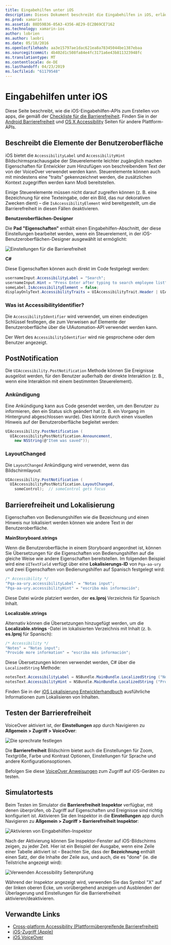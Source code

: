```yaml
---
title: Eingabehilfen unter iOS
description: Dieses Dokument beschreibt die Eingabehilfen in iOS, erläutern die verschiedenen Eigenschaften und Funktionen, die von wie vielen Benutzern, Ihre Anwendung verwendet werden kann verwendet werden können, wie möglich.
ms.prod: xamarin
ms.assetid: 88D59B36-05A3-4356-AE29-EC2B69CE7162
ms.technology: xamarin-ios
author: lobrien
ms.author: laobri
ms.date: 05/18/2016
ms.openlocfilehash: aa3e15797ae1dac621ea8a78345044be1387ebaa
ms.sourcegitcommit: 4b402d1c508fa84e4fc3171a6e43b811323948fc
ms.translationtype: MT
ms.contentlocale: de-DE
ms.lasthandoff: 04/23/2019
ms.locfileid: "61179548"
---
```

# <a name="accessibility-on-ios"></a>Eingabehilfen unter iOS

Diese Seite beschreibt, wie die iOS-Eingabehilfen-APIs zum Erstellen von apps, die gemäß der [Checkliste für die Barrierefreiheit](~/cross-platform/app-fundamentals/accessibility.md).
Finden Sie in der [Android Barrierefreiheit](~/android/app-fundamentals/accessibility.md) und [OS X Accessibility](~/mac/app-fundamentals/accessibility.md) Seiten für andere Plattform-APIs.

## <a name="describing-ui-elements"></a>Beschreibt die Elemente der Benutzeroberfläche

iOS bietet die `AccessibilityLabel` und `AccessibilityHint` Bildschirmsprachausgabe der Steuerelemente leichter zugänglich machen Eigenschaften für Entwickler zum Hinzufügen von beschreibendem Text der von der VoiceOver verwendet werden kann. Steuerelemente können auch mit mindestens eine "traits" gekennzeichnet werden, die zusätzlichen Kontext zugegriffen werden kann Modi bereitstellen.

Einige Steuerelemente müssen nicht darauf zugreifen können (z. B. eine Bezeichnung für eine Texteingabe, oder ein Bild, das nur dekorativen Zwecken dient) – die `IsAccessibilityElement` wird bereitgestellt, um die Barrierefreiheit in diesen Fällen deaktivieren.

**Benutzeroberflächen-Designer**

Die **Pad "Eigenschaften"** enthält einen Eingabehilfen-Abschnitt, der diese Einstellungen bearbeitet werden, wenn ein Steuerelement, in der iOS-Benutzeroberflächen-Designer ausgewählt ist ermöglicht:

![](accessibility-images/ios-designer-sml.png "Einstellungen für die Barrierefreiheit")

**C#**

Diese Eigenschaften können auch direkt im Code festgelegt werden:

```csharp
usernameInput.AccessibilityLabel = "Search";
usernameInput.Hint = "Press Enter after typing to search employee list";
someLabel.IsAccessibilityElement = false;
displayOnlyText.AccessibilityTraits = UIAccessibilityTrait.Header | UIAccessibilityTrait.Selected;
```

### <a name="what-is-accessibilityidentifier"></a>Was ist AccessibilityIdentifier?

Die `AccessibilityIdentifier` wird verwendet, um einen eindeutigen Schlüssel festlegen, die zum Verweisen auf Elemente der Benutzeroberfläche über die UIAutomation-API verwendet werden kann.

Der Wert des `AccessibilityIdentifier` wird nie gesprochene oder dem Benutzer angezeigt.

<a name="postnotification" />

## <a name="postnotification"></a>PostNotification

Die `UIAccessibility.PostNotification` Methode können Sie Ereignisse ausgelöst werden, für den Benutzer außerhalb der direkte Interaktion (z. B., wenn eine Interaktion mit einem bestimmten Steuerelement).

### <a name="announcement"></a>Ankündigung

Eine Ankündigung kann aus Code gesendet werden, um den Benutzer zu informieren, den ein Status sich geändert hat (z. B. ein Vorgang im Hintergrund abgeschlossen wurde). Dies könnte durch einen visuellen Hinweis auf der Benutzeroberfläche begleitet werden:

```csharp
UIAccessibility.PostNotification (
  UIAccessibilityPostNotification.Announcement,
    new NSString(@"Item was saved"));
```

### <a name="layoutchanged"></a>LayoutChanged

Die `LayoutChanged` Ankündigung wird verwendet, wenn das Bildschirmlayout:

```csharp
UIAccessibility.PostNotification (
  UIAccessibilityPostNotification.LayoutChanged,
    someControl);  // someControl gets focus
```


## <a name="accessibility-and-localization"></a>Barrierefreiheit und Lokalisierung

Eigenschaften von Bedienungshilfen wie die Bezeichnung und einen Hinweis nur lokalisiert werden können wie andere Text in der Benutzeroberfläche.

**MainStoryboard.strings**

Wenn die Benutzeroberfläche in einem Storyboard angeordnet ist, können Sie Übersetzungen für die Eigenschaften von Bedienungshilfen auf die gleiche Weise wie andere Eigenschaften bereitstellen. Im folgenden Beispiel wird eine `UITextField` verfügt über eine **Lokalisierungs-ID** von `Pqa-aa-ury` und zwei Eigenschaften von Bedienungshilfen auf Spanisch festgelegt wird:

```csharp
/* Accessibility */
"Pqa-aa-ury.accessibilityLabel" = "Notas input";
"Pqa-aa-ury.accessibilityHint" = "escriba más información";
```

Diese Datei würde platziert werden, der **es.lproj** Verzeichnis für Spanisch Inhalt.

**Localizable.strings**

Alternativ können die Übersetzungen hinzugefügt werden, um die **Localizable.strings** -Datei im lokalisierten Verzeichnis mit Inhalt (z. b. **es.lproj** für Spanisch):

```csharp
/* Accessibility */
"Notes" = "Notas input";
"Provide more information" = "escriba más información";
```

Diese Übersetzungen können verwendet werden, C# über die `LocalizedString` Methode:

```csharp
notesText.AccessibilityLabel = NSBundle.MainBundle.LocalizedString ("Notes", "");
notesText.AccessibilityHint = NSBundle.MainBundle.LocalizedString ("Provide more information", "");
```

Finden Sie in der [iOS Lokalisierung Entwicklerhandbuch](~/ios/app-fundamentals/localization/index.md) ausführliche Informationen zum Lokalisieren von Inhalten.

<a name="testing" />

## <a name="testing-accessibility"></a>Testen der Barrierefreiheit

VoiceOver aktiviert ist, der **Einstellungen** app durch Navigieren zu **Allgemein > Zugriff > VoiceOver**:

![](accessibility-images/settings-sml.png "Die sprechrate festlegen")

Die **Barrierefreiheit** Bildschirm bietet auch die Einstellungen für Zoom, Textgröße, Farbe und Kontrast Optionen, Einstellungen für Sprache und andere Konfigurationsoptionen.

Befolgen Sie diese [VoiceOver Anweisungen](https://developer.apple.com/library/ios/technotes/TestingAccessibilityOfiOSApps/TestAccessibilityonYourDevicewithVoiceOver/TestAccessibilityonYourDevicewithVoiceOver.html) zum Zugriff auf iOS-Geräten zu testen.


## <a name="simulator-testing"></a>Simulatortests

Beim Testen im Simulator die **Barrierefreiheit Inspektor** verfügbar, mit denen überprüfen, ob Zugriff auf Eigenschaften und Ereignisse sind richtig konfiguriert ist. Aktivieren Sie den Inspektor in die **Einstellungen** app durch Navigieren zu **Allgemein > Zugriff > Barrierefreiheit Inspektor**:

![](accessibility-images/settings-inspector-sml.png "Aktivieren von Eingabehilfen-Inspektor")

Nach der Aktivierung können Sie Inspektor-Fenster auf iOS-Bildschirms zeigen, zu jeder Zeit.
Hier ist ein Beispiel der Ausgabe, wenn eine Zeile einer Tabelle aktiviert ist – Beachten Sie, dass der **Bezeichnung** enthält einen Satz, der die Inhalte der Zeile aus, und auch, die es "done" (ie. die Teilstriche angezeigt wird):

![](accessibility-images/tableview-a11y-sml.png "Verwenden Accessibility Seitenprüfung")

Während der Inspektor angezeigt wird, verwenden Sie das Symbol "X" auf der linken oberen Ecke, um vorübergehend anzeigen und Ausblenden der Überlagerung und Einstellungen für die Barrierefreiheit aktivieren/deaktivieren.



## <a name="related-links"></a>Verwandte Links

- [Cross-platform Accessibility (Plattformübergreifende Barrierefreiheit)](~/cross-platform/app-fundamentals/accessibility.md)
- [iOS-Zugriff (Apple)](https://developer.apple.com/library/ios/documentation/UserExperience/Conceptual/iPhoneAccessibility/Accessibility_on_iPhone/Accessibility_on_iPhone.html)
- [iOS VoiceOver](http://www.apple.com/accessibility/ios/voiceover/)
